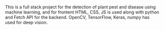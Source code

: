 This is a full stack project for the detection of plant pest and disease using machine learning, and for frontent HTML, CSS, JS is used along with python and Fetch API for the backend. OpenCV, TensorFlow, Keras, numpy has used for deep vision.
